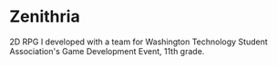 # Zenithria
2D RPG I developed with a team for Washington Technology Student Association's Game Development Event, 11th grade.
